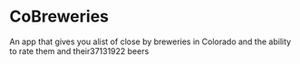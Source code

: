 # CoBreweries
An app that gives you alist of close by breweries in Colorado and the ability to rate them and their37131922 beers
